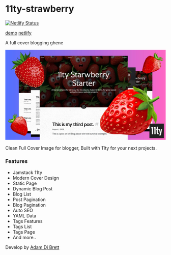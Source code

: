 # 11ty-strawberry
[![Netlify Status](https://api.netlify.com/api/v1/badges/717687d9-4f91-41bb-9f40-a6f161642c05/deploy-status)](https://app.netlify.com/sites/precious-sprinkles-c53ba4/deploys)

[demo](https://strawberry.000000076.xyz)
[netlify](https://11ty-strawberry.netlify.app)

A full cover blogging ghene

![11ty Starwberry](mockup.jpg)

Clean Full Cover Image for blogger, Built with 11ty for your next projects.

### Features

+ Jamstack 11ty
+ Modern Cover Design
+ Static Page
+ Dynamic Blog Post
+ Blog List
+ Post Pagination
+ Blog Pagination
+ Auto SEO
+ YAML Data
+ Tags Features
+ Tags List
+ Tags Page
+ And more..

Develop by [Adam Dj Brett](http://adamdjbrett.com)


